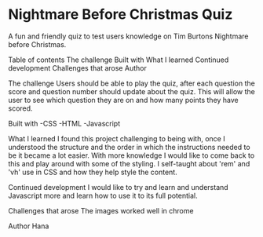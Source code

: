 # Nightmare Before Christmas Quiz
A fun and friendly quiz to test users knowledge on Tim Burtons Nightmare before Christmas. 

Table of contents
The challenge
Built with
What I learned
Continued development
Challenges that arose
Author

The challenge
Users should be able to play the quiz, after each question the score and question number should update about the quiz. This will allow the user to see which question they are on and how many points they have scored. 

Built with
-CSS -HTML -Javascript

What I learned
I found this project challenging to being with, once I understood the structure and the order in which the instructions needed to be it became a lot easier. With more knowledge I would like to come back to this and play around with some of the styling. I self-taught about 'rem' and 'vh' use in CSS and how they help style the content. 

Continued development
I would like to try and learn and understand Javascript more and learn how to use it to its full potential. 

Challenges that arose
The images worked well in chrome

Author
Hana
